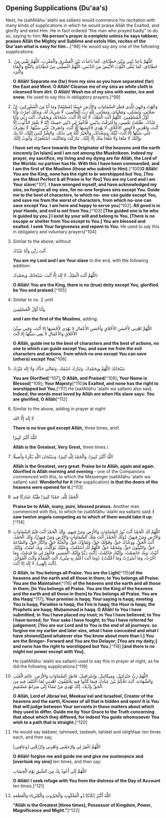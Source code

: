 

## Opening Supplications (Du'aa's)

Next, he (sallAllāhu 'alaihi wa sallam) would commence his recitation with many kinds of supplications in which he would praise Allāh the Exalted, and glorify and extol Him. He in fact ordered "the man who prayed badly" to do so, saying to him: **No person's prayer is complete unless he says takbeer, praises Allāh the Mighty and Sublime and extols Him, recites of the Qur'aan what is easy for him...**[^98] He would say any one of the following supplications:

1. .اللَّهُمَّ بَاعِدْ بَيْنِي وَبَيْنَ خَطَايَايَ، كَمَا بَاعَدْتَ بَيْنَ الْمَشْرِقِ وَالْمَغْرِبِ، اللَّهُمَّ نَقِّنِي مِنْ خَطَايَايَ، كَمَا يُنَقَّى الثَّوْبُ الأَبْيَضُ مِنَ الدَّنَسِ، اللَّهُمَّ اغْسِلْنِي مِنْ خَطَايَايَ بِالثَّلْجِ وَالْمَاءِ وَالْبَرَد

   **O Allāh! Separate me (far) from my sins as you have separated (far) the East and West. O Allāh! Cleanse me of my sins as white cloth is cleansed from dirt. O Allāh! Wash me of my sins with water, ice and snow.** He used to say this in obligatory prayers.[^99]

2. وَجَّهْتُ وَجْهِيَ لِلَّذِي فَطَرَ السَّمَاوَاتِ وَالأَرْضَ حَنِيفًا [مُسْلِمًا] وَمَا أَنَا مِنَ الْمُشْرِكِينَ، إِنَّ صَلَاتِي، وَنُسُكِي، وَمَحْيَايَ، وَمَمَاتِي، لِلَّهِ رَبِّ الْعَالَمِينَ، لَا شَرِيكَ لَهُ،
وَبِذَلِكَ أُمِرْتُ وَأَنَا أَوَّلُ الْمُسْلِمِينَ، اللَّهُمَّ أَنْتَ الْمَلِكُ، لَا إِلَهَ إِلَّا أَنْتَ، سُبْحَانَكَ وَبِحَمْدِكَ، أَنْتَ رَبِّي وَأَنَا عَبْدُكَ، ظَلَمْتُ نَفْسِي، وَاعْتَرَفْتُ بِذَنْبِي، فَاغْفِرْ لِي ذَنْبِي جَمِيعًا، إِنَّهُ لَا يَغْفِرُ الذُّنُوبَ إِلَّا أَنْتَ، وَاهْدِنِي لِأَحْسَنِ الأَخْلَاقِ، لَا يَهْدِي لِأَحْسَنِهَا إِلَّا أَنْتَ، وَاصْرِفْ عَنِّي سَيِّئَهَا، لَا يَصْرِفُ عَنِّي سَيِّئَهَا إِلَّا أَنْتَ، لَبَّيْكَ وَسَعْدَيْكَ، وَالْخَيْرُ كُلُّهُ فِي يَدَيْكَ، وَالشَّرُّ لَيْسَ إِلَيْكَ، أَنَا بِكَ وَإِلَيْكَ لا مَنْجَا وَلَا مَلْجَأَ مِنْكَ إِلَّا إِلَيْكَ، تَبَارَكْتَ وَتَعَالَيْتَ، أَسْتَغْفِرُكَ وَأَتُوبُ إِلَيْكَ.

   **I have set my face towards the Originator of the heavens and the earth sincerely [in Islam] and I am not among the Mushrikeen. Indeed my prayer, my sacrifice, my living and my dying are for Allāh, the Lord of the Worlds: no partner has He. With this I have been commanded, and I am the first of the Muslims (those who submit to Him)**.[^100]**O Allāh! You are the King, none has the right to br worshipped but You, [You are the Most Perfect & all Praise is for You] You are my Lord and I am Your slave**[^101]. **I have wronged myself, and have acknowledged my sins, so forgive all my sins, for no-one forgives sins except You. Guide me to the best of characters, to which no- one can guide except You, and save me from the worst of characters, from which no-one can save except You. I am here and happy to serve you**[^102]**. All good is in your Hands, and evil is not from You.**[^103] **[The guided one is he who is guided by you.] I exist by your will and belong to You. [There is no escape or shelter from You except to You.] You are blessed and exalted. I seek Your forgiveness and repent to You.** He used to say this in obligatory and voluntary prayers[^104]

3. Similar to the above, without

   أَنْتَ رَبِّي وَأَنَا عَبْدُكَ

   **You are my Lord and I am Your slave** to the end, with the following addition:

   اللَّهُمَّ أَنْتَ الْمَلِكُ، لَا إِلَهَ إِلَّا أَنْتَ، سُبْحَانَكَ وَبِحَمْدِكَ،

   **O Allāh! You are the King, there is no (true) deity except You, glorified be You and praised**.[^105]

4. Similar to no. 2 until

   وَأَنَا أَوَّلُ الْمُسْلِمِينَ

   **and I am the first of the Muslims**, adding:

   اللَّهُمَّ اهْدِنِي لأَحْسَنِ الأَخْلاقِ وَأَحْسَنِ الأَعْمَالِ لا يَهْدِي لأَحْسَنِهَا إِلا أَنْتَ، وَقِنِي سِيِّئَ الأَخْلاقِ وَالأَعْمَالِ لا يَقِي سَيِّئَهَا إِلا أَنْتَ

   **O Allāh, guide me to the best of characters and the best of actions, no one to which can guide except You, and save me from the evil characters and actions, from which no one except You can save (others) except You**[^106]

5. سُبْحَانَكَ اللَّهُمَّ وَبِحَمْدِكَ، وَتَبَارَكَ اسْمُكَ، وَتَعَالَى جَدُّكَ وَلَا إِلَهَ غَيْرُكَ

    **You are Glorified**[^107]**, O Allāh, and Praised**[^108]**; Your Name is Blessed**[^109]**; Your Majesty**[^110]**is Exalted, and none has the right to worshipped but You.**[^111] He (sallAllāhu 'alaihi wa sallam) also said, **Indeed, the words most loved by Allāh are when His slave says: You are glorified, O Allāh**[^112]

6. Similar to the above, adding in prayer at night:

   لَا إِلَهَ إِلَّا الله

   **There is no true god except Allāh,** three times, and\

   اللَّهُ أَكْبَرُ كَبِيرًا

   **Allāh is the Greatest, Very Great,** three times.\

7. اللَّهُ أَكْبَرُ كَبِيرًا، وَالْحَمْدُ لِلَّهِ كَثِيرًا، وَسُبْحَانَ اللَّهِ بُكْرَةً وَأَصِيلًا

   **Allāh is the Greatest, very great. Praise be to Allāh, again and again. Glorified is Allāh morning and evening** - one of the Companions commenced with this, to which the Messenger (sallAllāhu 'alaihi wa sallam) said: **Wonderful for it** (the supplication) **is that the doors of the heavens were opened for it.**[^113]

8. الْحَمْدُ لِلَّهِ، حَمْدًا كَثِيرًا طَيِّبًا، مُبَارَكًا فِيهِ

   **Praise be to Allāh, many, pure, blessed praises.** Another man commenced with this, to which he (sallAllāhu 'alaihi wa sallam) said: **I saw twelve angels competing as to which of them would take it up.**[^114]

9. اللَّهُمَّ لَكَ الْحَمْدُ أَنْتَ نُورُ السَّمَاوَاتِ وَالأَرْضِ وَمَنْ فِيهِم، وَلَكَ الْحَمْدُ أَنْتَ قَيِّمُ السَّمَاوَاتِ وَالأَرْضِ وَمَنْ فِيهِنَّ، [وَلَكَ الْحَمْدُ، أَنْتَ مَلِكُ السَّمَاوَاتِ وَالأَرْضِ وَمَنْ فِيهِنَّ]، وَلَكَ الْحَمْدُ،  أَنْتَ الْحَقُّ، وَوَعْدُكَ حَقُّ، وَقَوْلُكَ حَقُّ، وَلِقَاؤُكَ حَقٌّ، وَالْجَنَّةُ حَقٌّ، وَالنَّارُ حَقٌّ، وَالسَّاعَةُ حَقٌّ، وَالنَّبِيُّونَ حَقٌّ، وَمُحَمَّدٌ حَقٌّ، اللَّهُمَّ لَكَ أَسْلَمْتُ، وَعَلَيْكَ تَوَكَّلْتُ، وَبِكَ آمَنْتُ، وَإِلَيْكَ أَنَبْتُ، وَبِكَ خَاصَمْتُ، وَإِلَيْكَ حَاكَمْتُ، [أَنْتَ رَبُّنَا وَإِلَيْكَ الْمَصِير، فاغْفِرْ لِي مَا قَدِمْتُ، وَمَا أَخَّرْتُ، وَمَا أَسْرَرْتُ وَمَا أَعْلَنْتُ]، [وَمَا أَنْتَ أَعْلَمُ بِهِ مِنِّي]، أَنْتَ الْمُقَدِّمُ وَأَنْتَ الْمُؤَخِّرُ، [أَنْتَ إِلَهِي]، لا إِلَهَ إِلا أَنْتَ.

   **O Allāh, to You belongs all Praise. You are the Light**[^115]**of the heavens and the earth and all those in them; to You belongs all Praise. You are the Maintainer**[^116] **of the heavens and the earth and all those in them; [to You belongs all Praise. You are the King of the heavens and the earth and all those in them] to You belongs all Praise. You are the Haqq**[^117]**; Your promise is haqq; Your saying is haqq; meeting You is haqq; Paradise is haqq; the Fire is haqq; the Hour is haqq; the Prophets are haqq; Muḥammad is haqq. O Allāh! to You I have submitted; in You I have placed my trust; in You I have believed; to You I have turned; for Your sake I have fought; to You I have referred for judgement; [You are our Lord and to You is the end of all journeys: so forgive me my earlier and later sins, what I have concealed and what I have showed][and whatever else You know about more than I.] You are the Bringer- Forward and You are the Delayer; [You are my deity;] and none has the right to worshipped but You.**[^118] **[and there is no might nor power except with You].**

   He (sallAllāhu 'alaihi wa sallam) used to say this in prayer at night, as he did the following supplications:[^119]

10. اللَّهُمَّ رَبَّ جَبْرَائِيلَ، وَمِيكَائِيلَ، وَإِسْرَافِيلَ، فَاطِرَ السَّمَاوَاتِ وَالأَرْضِ، عَالِمَ الْغَيْبِ وَالشَّهَادَةِ، أَنْتَ تَحْكُمُ بَيْنَ عِبَادِكَ فِيمَا كَانُوا فِيهِ يَخْتَلِفُونَ، اهْدِنِي لِمَا اخْتُلِفَ فِيهِ مِنَ الْحَقِّ بِإِذْنِكَ، إِنَّكَ تَهْدِي مَنْ تَشَاءُ إِلَى صِرَاطٍ مُسْتَقِيمٍ.

    **O Allāh, Lord of Jibraa'eel, Meekaa'eel and Israafeel, Creator of the heavens and the earth, Knower of all that is hidden and open! It is You that will judge between Your servants in those matters about which they used to differ. Guide me by Your Grace to the Truth concerning that about which they differed, for indeed You guide whomsoever You wish to a path that is straight.**[^120]

11. He would say takbeer, tahmeed, tasbeeh, tahleel and istighfaar ten times each, and then say,

    اللَّهُمَّ اغْفِرْ لِي وَارْحَمْنِي وَاهْدِنِي وَارْزُقْنِي [وَعَافِنِي]

    **O Allāh! forgive me and guide me and give me sustenance and [overlook my sins]** ten times, and then say:

    اللَّهُمَّ إِنِّي أَعُوذُ بِكَ مِنَ الضِّيقِ يَوْمَ الْحِسَابِ

    **O Allāh! I seek refuge with You from the distress of the Day of Account** ten times.[^121]

12. اللَّهُ أَكْبَرُ [ثَلَاثًا] ذُو الْمَلَكُوتِ وَالْجَبَرُوتِ وَالْكِبْرِيَاءِ وَالْعَظَمَةِ

    **"Allāh is the Greatest \[three times\], Possessor of Kingdom, Power, Magnificence and Might."**[^122]
